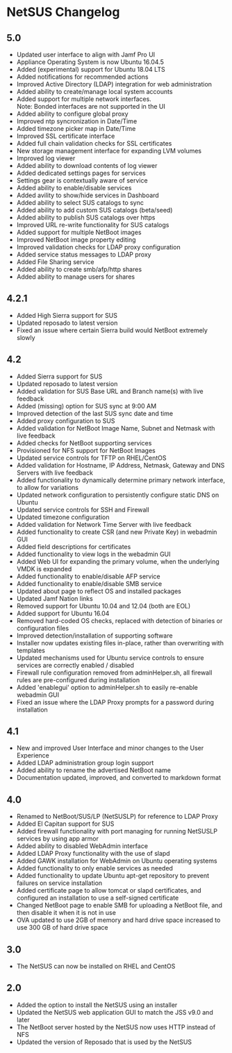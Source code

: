 # NetSUS Changelog

## 5.0

* Updated user interface to align with Jamf Pro UI
* Appliance Operating System is now Ubuntu 16.04.5
* Added (experimental) support for Ubuntu 18.04 LTS
* Added notifications for recommended actions
* Improved Active Directory (LDAP) integration for web administration
* Added ability to create/manage local system accounts
* Added support for multiple network interfaces.\
  Note: Bonded interfaces are not supported in the UI
* Added ability to configure global proxy
* Improved ntp syncronization in Date/Time
* Added timezone picker map in Date/Time
* Improved SSL certificate interface
* Added full chain validation checks for SSL certificates
* New storage management interface for expanding LVM volumes
* Improved log viewer
* Added ability to download contents of log viewer
* Added dedicated settings pages for services
* Settings gear is contextually aware of service
* Added ability to enable/disable services
* Added avility to show/hide services in Dashboard
* Added ability to select SUS catalogs to sync
* Added ability to add custom SUS catalogs (beta/seed)
* Added ability to publish SUS catalogs over https
* Improved URL re-write functionality for SUS catalogs
* Added support for multiple NetBoot images
* Improved NetBoot image property editing
* Improved validation checks for LDAP proxy configuration
* Added service status messages to LDAP proxy
* Added File Sharing service
* Added ability to create smb/afp/http shares
* Added ability to manage users for shares

## 4.2.1

* Added High Sierra support for SUS
* Updated reposado to latest version
* Fixed an issue where certain Sierra build would NetBoot extremely slowly

## 4.2

* Added Sierra support for SUS
* Updated reposado to latest version
* Added validation for SUS Base URL and Branch name(s) with live feedback
* Added (missing) option for SUS sync at 9:00 AM
* Improved detection of the last SUS sync date and time
* Added proxy configuration to SUS
* Added validation for NetBoot Image Name, Subnet and Netmask with live feedback
* Added checks for NetBoot supporting services
* Provisioned for NFS support for NetBoot Images
* Updated service controls for TFTP on RHEL/CentOS
* Added validation for Hostname, IP Address, Netmask, Gateway and DNS Servers with live feedback
* Added functionality to dynamically determine primary network interface, to allow for variations
* Updated network configuration to persistently configure static DNS on Ubuntu
* Updated service controls for SSH and Firewall
* Updated timezone configuration
* Added validation for Network Time Server with live feedback
* Added functionality to create CSR (and new Private Key) in webadmin GUI
* Added field descriptions for certificates
* Added functionality to view logs in the webadmin GUI
* Added Web UI for expanding the primary volume, when the underlying VMDK is expanded
* Added functionality to enable/disable AFP service
* Added functionality to enable/disable SMB service
* Updated about page to reflect OS and installed packages
* Updated Jamf Nation links
* Removed support for Ubuntu 10.04 and 12.04 (both are EOL)
* Added support for Ubuntu 16.04
* Removed hard-coded OS checks, replaced with detection of binaries or configuration files
* Improved detection/installation of supporting software
* Installer now updates existing files in-place, rather than overwriting with templates
* Updated mechanisms used for Ubuntu service controls to ensure services are correctly enabled / disabled
* Firewall rule configuration removed from adminHelper.sh, all firewall rules are pre-configured during installation
* Added 'enablegui' option to adminHelper.sh to easily re-enable webadmin GUI
* Fixed an issue where the LDAP Proxy prompts for a password during installation

## 4.1

* New and improved User Interface and minor changes to the User Experience
* Added LDAP administration group login support
* Added ability to rename the advertised NetBoot name
* Documentation updated, improved, and converted to markdown format

## 4.0

* Renamed to NetBoot/SUS/LP (NetSUSLP) for reference to LDAP Proxy
* Added El Capitan support for SUS
* Added firewall functionality with port managing for running NetSUSLP services by using app armor
* Added ability to disabled WebAdmin interface
* Added LDAP Proxy functionality with the use of slapd
* Added GAWK installation for WebAdmin on Ubuntu operating systems
* Added functionality to only enable services as needed
* Added functionality to update Ubuntu apt-get repository to prevent failures on service installation
* Added certificate page to allow tomcat or slapd certificates, and configured an installation to use a self-signed certificate
* Changed NetBoot page to enable SMB for uploading a NetBoot file, and then disable it when it is not in use
* OVA updated to use 2GB of memory and hard drive space increased to use 300 GB of hard drive space

## 3.0

* The NetSUS can now be installed on RHEL and CentOS

## 2.0

* Added the option to install the NetSUS using an installer
* Updated the NetSUS web application GUI to match the JSS v9.0 and later
* The NetBoot server hosted by the NetSUS now uses HTTP instead of NFS
* Updated the version of Reposado that is used by the NetSUS
